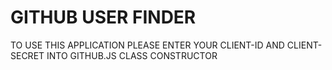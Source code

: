 # GITHUB USER FINDER

<section>
    TO USE THIS APPLICATION PLEASE ENTER YOUR CLIENT-ID AND CLIENT-SECRET INTO GITHUB.JS CLASS CONSTRUCTOR
</section>